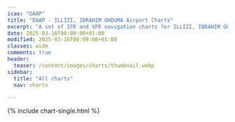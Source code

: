 ```yaml
---
icao: "DAAP" 
title: "DAAP - ILLIZI, IBRAHIM GHOUMA Airport Charts"
excerpt: "A set of IFR and VFR navigation charts for ILLIZI, IBRAHIM GHOUMA Airport"
date: 2025-03-16T00:00:00+01:00
modified: 2025-03-16T00:00:00+01:00
classes: wide
comments: true
header:
  teaser: /content/images/charts/thumbnail.webp
sidebar:
  title: "All charts"
  nav: charts

---
```


{% include chart-single.html %}